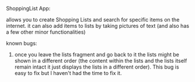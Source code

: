 ShoppingList App:

allows you to create Shopping Lists and search for specific items on the internet. it can also add items to lists by taking pictures of text (and also has a few other minor functionalities)

known bugs:
  1) once you leave the lists fragment and go back to it the lists might be shown in a different order (the content within the lists and the lists itself remain intact it just displays the lists in a different order). This bug is easy to fix but I haven't had the time to fix it.

